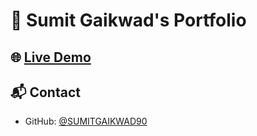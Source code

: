 # 🚀 Sumit Gaikwad's Portfolio

## 🌐 [Live Demo](https://sumitgaikwad90.github.io/PORTFOLIO/)

## 📬 Contact
- GitHub: [@SUMITGAIKWAD90](https://github.com/SUMITGAIKWAD90)
